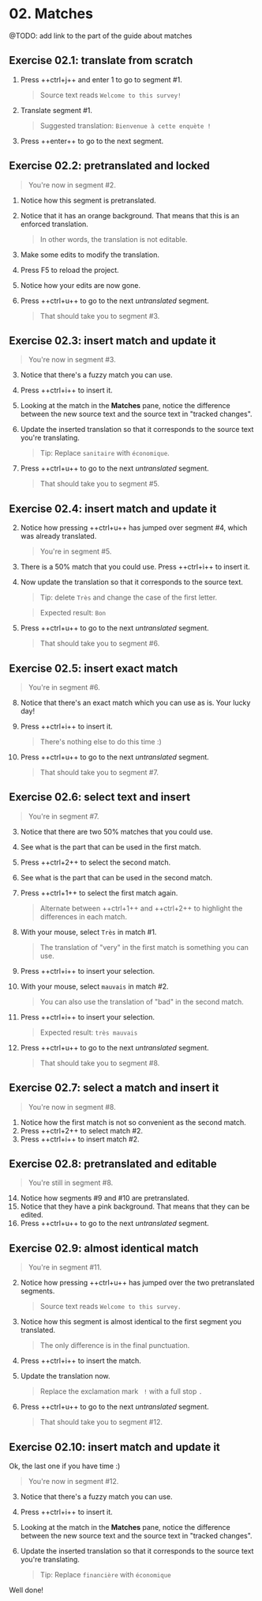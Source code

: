 # 02. Matches

@TODO: add link to the part of the guide about matches

## Exercise 02.1: translate from scratch

1. Press ++ctrl+j++ and enter 1 to go to segment #1.

	> Source text reads `Welcome to this survey!`

1. Translate segment #1.

	> Suggested translation: `Bienvenue à cette enquète !`

1. Press ++enter++ to go to the next segment.

## Exercise 02.2: pretranslated and locked

> You're now in segment #2.

1. Notice how this segment is pretranslated.
1. Notice that it has an orange background. That means that this is an enforced translation.

	> In other words, the translation is not editable.

1. Make some edits to modify the translation.
1. Press F5 to reload the project.
1. Notice how your edits are now gone.
2. Press ++ctrl+u++ to go to the next _untranslated_ segment.

	> That should take you to segment #3.

<!-- harmonize: move to -> go to @todo -->

## Exercise 02.3: insert match and update it 

> You're now in segment #3.

3. Notice that there's a fuzzy match you can use. 
4. Press ++ctrl+i++ to insert it.
5. Looking at the match in the **Matches** pane, notice the difference between the new source text and the source text in "tracked changes". 
6. Update the inserted translation so that it corresponds to the source text you're translating. 

	> Tip: Replace `sanitaire` with `économique`.

10. Press ++ctrl+u++ to go to the next _untranslated_ segment.

	> That should take you to segment #5.

## Exercise 02.4: insert match and update it

2. Notice how pressing ++ctrl+u++ has jumped over segment #4, which was already translated. 

	> You're in segment #5.

3. There is a 50% match that you could use. Press ++ctrl+i++ to insert it.
12. Now update the translation so that it corresponds to the source text. 

	> Tip: delete `Très` and change the case of the first letter.

	> Expected result: `Bon`

10. Press ++ctrl+u++ to go to the next _untranslated_ segment.

	> That should take you to segment #6.


## Exercise 02.5: insert exact match

> You're in segment #6.

8. Notice that there's an exact match which you can use as is. Your lucky day!
9. Press ++ctrl+i++ to insert it.

	> There's nothing else to do this time :)

10. Press ++ctrl+u++ to go to the next _untranslated_ segment.

	> That should take you to segment #7.


## Exercise 02.6: select text and insert

> You're in segment #7.

3. Notice that there are two 50% matches that you could use. 
3. See what is the part that can be used in the first match.
3. Press ++ctrl+2++ to select the second match.
3. See what is the part that can be used in the second match.
3. Press ++ctrl+1++ to select the first match again.

	> Alternate between ++ctrl+1++ and ++ctrl+2++ to highlight the differences in each match.

4. With your mouse, select `Très` in match #1.

	> The translation of "very" in the first match is something you can use. 

4. Press ++ctrl+i++ to insert your selection.
4. With your mouse, select `mauvais` in match #2.

	> You can also use the translation of "bad" in the second match. 

4. Press ++ctrl+i++ to insert your selection.

	> Expected result: `très mauvais`


10. Press ++ctrl+u++ to go to the next _untranslated_ segment.

	> That should take you to segment #8.


## Exercise 02.7: select a match and insert it

> You're now in segment #8. 

1. Notice how the first match is not so convenient as the second match.
2. Press ++ctrl+2++ to select match #2.
3. Press ++ctrl+i++ to insert match #2.

## Exercise 02.8: pretranslated and editable

> You're still in segment #8. 

14. Notice how segments #9 and #10 are pretranslated.
15. Notice that they have a pink background. That means that they can be edited.
16. Press ++ctrl+u++ to go to the next _untranslated_ segment.

## Exercise 02.9: almost identical match 

> You're in segment #11.

2. Notice how pressing ++ctrl+u++ has jumped over the two pretranslated segments.

	> Source text reads `Welcome to this survey.`

17. Notice how this segment is almost identical to the first segment you translated.
	
	> The only difference is in the final punctuation.

18. Press ++ctrl+i++ to insert the match.
19. Update the translation now.

	> Replace the exclamation mark ` !` with a full stop `.`

10. Press ++ctrl+u++ to go to the next _untranslated_ segment.

	> That should take you to segment #12.

<!-- 
quiz: which one is more efficient? 
-->


<!--
quiz: do you prefer to select and insert, or insert and update? 
-->


## Exercise 02.10: insert match and update it 

Ok, the last one if you have time :) 

> You're now in segment #12.

3. Notice that there's a fuzzy match you can use. 
4. Press ++ctrl+i++ to insert it.
5. Looking at the match in the **Matches** pane, notice the difference between the new source text and the source text in "tracked changes". 
6. Update the inserted translation so that it corresponds to the source text you're translating. 

	> Tip: Replace `financière` with `économique`

Well done!